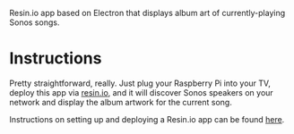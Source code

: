 Resin.io app based on Electron that displays album art of currently-playing Sonos songs.
 
# Instructions

Pretty straightforward, really. Just plug your Raspberry Pi into your TV, deploy this app via [resin.io](resin.io), and it will discover
Sonos speakers on your network and display the album artwork for the current song.

Instructions on setting up and deploying a Resin.io app can be found [here](https://docs.resin.io/raspberrypi3/nodejs/getting-started/).